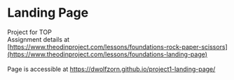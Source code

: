 # Landing Page
Project for TOP <br>
Assignment details at [https://www.theodinproject.com/lessons/foundations-rock-paper-scissors](https://www.theodinproject.com/lessons/foundations-landing-page) <br> <br>
Page is accessible at https://dwolfzorn.github.io/project1-landing-page/
